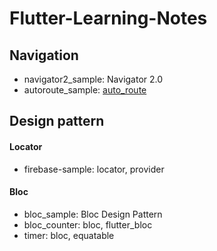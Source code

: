# Flutter-Learning-Notes

## Navigation
- navigator2_sample: Navigator 2.0
- autoroute_sample: [auto_route](https://pub.dev/packages/auto_route)

## Design pattern
#### Locator
- firebase-sample: locator, provider
#### Bloc
- bloc_sample: Bloc Design Pattern
- bloc_counter: bloc, flutter_bloc
- timer: bloc, equatable

